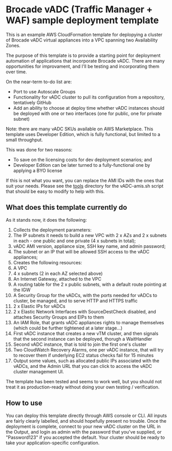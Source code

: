 # Brocade vADC (Traffic Manager + WAF) sample deployment template

This is an example AWS CloudFormation template for deplopying a cluster of Brocade vADC virtual appliances into a VPC spanning two Availability Zones.

The purpose of this template is to provide a starting point for deployment automation of applications that incorporate Brocade vADC. There are many opportunities for improvament, and I'll be testing and incorporating them over time.

On the near-term to-do list are:
- Port to use Autoscale Groups
- Functionality for vADC cluster to pull its configuration from a repository, tentatively GitHub
- Add an ability to choose at deploy time whether vADC instances should be deployed with one or two interfaces (one for public, one for private subnet)

Note: there are many vADC SKUs available on AWS Marketplace. This template uses Developer Edition, which is fully functional, but limited to a small throughput. 

This was done for two reasons:
- To save on the licensing costs for dev deployment scenarios; and
- Developer Edition can be later turned to a fully-functional one by applying a BYO license

If this is not what you want, you can replace the AMI IDs with the ones that suit your needs. Please see the [tools](https://github.com/dkalintsev/Brocade/tree/master/CloudFormation/Tools) directory for the vADC-amis.sh script that should be easy to modify to help with this.

## What does this template currently do

As it stands now, it does the following:

1. Collects the deployment parameters:
  1. The IP subnets it needs to build a new VPC with 2 x AZs and 2 x subnets in each - one public and one private (4 x subnets in total);
  2. vADC AMI version, appliance size, SSH key name, and admin password;
  3. The subnet or an IP that will be allowed SSH access to the vADC appliances;
2. Creates the following resources:
  1. A VPC
  2. 4 x subnets (2 in each AZ selected above)
  3. An Internet Gateway, attached to the VPC
  4. A routing table for the 2 x public subnets, with a default route pointing at the IGW
  5. A Security Group for the vADCs, with the ports needed for vADCs to cluster, be managed, and to serve HTTP and HTTPS traffic
  6. 2 x Elastic IPs for vADCs
  7. 2 x Elastic Network Interfaces with SourceDestCheck disabled, and attaches Security Groups and EIPs to them
  8. An IAM Role, that grants vADC appliances rights to manage themselves (which could be further tightened at a later stage...)
  9. First vADC instance that creates a new vTM cluster, and then signals that the second instance can be deployed, thorugh a WaitHandler
  10. Second vADC instance, that is told to join the first one's cluster
  11. Two CloudWatch Recovery Alarms, one per vADC instance, that will try to recover them if underlying EC2 status checks fail for 15 minutes
3. Output some values, such as allocated public IPs associated with the vADCs, and the Admin URL that you can click to access the vADC cluster management UI.

The template has been tested and seems to work well, but you should not treat it as production-ready without doing your own testing / verification.

## How to use

You can deploy this template directly through AWS console or CLI. All inputs are fairly clearly labelled, and should hopefully present no trouble. Once the deployment is complete, connect to your new vADC cluster on the URL in the Output, and login as admin with the password that you've supplied, or "Password123" if you accepted the default. Your cluster should be ready to take your application-specific configuration.